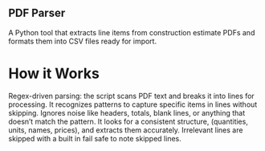 ## PDF Parser

A Python tool that extracts line items from construction estimate PDFs and formats them into CSV files ready for import.

# How it Works

Regex-driven parsing: the script scans PDF text and breaks it into lines for processing. It recognizes patterns to capture specific items in lines without skipping. Ignores noise like headers, totals, blank lines, or anything that doesn’t match the pattern. It looks for a consistent structure, (quantities, units, names, prices), and extracts them accurately. Irrelevant lines are skipped with a built in fail safe to note skipped lines.